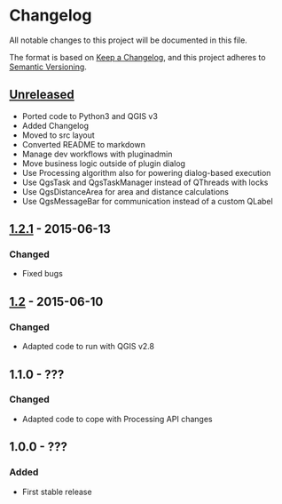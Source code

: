 # Changelog
All notable changes to this project will be documented in this file.

The format is based on [Keep a Changelog](https://keepachangelog.com/en/1.1.0/),
and this project adheres to [Semantic Versioning](https://semver.org/spec/v2.0.0.html).


## [Unreleased]

- Ported code to Python3 and QGIS v3
- Added Changelog
- Moved to src layout
- Converted README to markdown
- Manage dev workflows with pluginadmin
- Move business logic outside of plugin dialog
- Use Processing algorithm also for powering dialog-based execution 
- Use QgsTask and QgsTaskManager instead of QThreads with locks
- Use QgsDistanceArea for area and distance calculations
- Use QgsMessageBar for communication instead of a custom QLabel


## [1.2.1] - 2015-06-13

### Changed
- Fixed bugs


## [1.2] - 2015-06-10

### Changed
- Adapted code to run with QGIS v2.8


## 1.1.0 - ???

### Changed
- Adapted code to cope with Processing API changes

## 1.0.0 - ???

### Added
- First stable release

[unreleased]: https://github.com/ricardogsilva/qgisconefor/compare/v1.2.1...main
[1.2.1]: https://github.com/ricardogsilva/qgisconefor/compare/v1.2...v1.2.1
[1.2]: https://github.com/kartoza/qgis_geonode/releases/tag/v1.2
